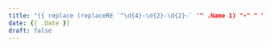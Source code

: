 ```yaml
---
title: "{{ replace (replaceRE `^\d{4}-\d{2}-\d{2}-` "" .Name 1) "-" " " | title }}"
date: {{ .Date }}
draft: false
---
```

